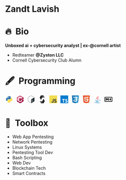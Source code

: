 # Zandt Lavish

# 🔥&nbsp; Bio
**Unboxed ai + cybersecurity analyst | ex-@cornell artist**
- Redteamer **@Zyston LLC**
- Cornell Cybersecurity Club Alumn

# 🖋️&nbsp; Programming
<img align="left" alt="Python" width="26px" src="./src/svg/python-original.svg" style="padding-right:10px;" />

<img align="left" alt="C++" width="26px" src="./src/svg/cplusplus-original.svg" style="padding-right:10px;" />

<img align="left" alt="Bash" width="26px" src="./src/svg/bash-original.svg" style="padding-right:10px;" />

<img align="left" alt="Solidity" width="26px" src="./src/svg/solidity-original.svg" style="padding-right:10px;" />

<img align="left" alt="JS" width="26px" src="./src/svg/javascript-original.svg" style="padding-right:10px;" />

<img align="left" alt="TS" width="26px" src="./src/svg/typescript-original.svg" style="padding-right:10px;" />

<img align="left" alt="CSS3" width="26px" src="./src/svg/css3-original.svg" style="padding-right:10px;" />

<img align="left" alt="HTML5" width="26px" src="./src/svg/html5-original.svg" style="padding-right:10px;" />

<img align="left" alt="Java" width="26px" src="./src/svg/java-original.svg" style="padding-right:10px;" />

<img align="left" alt="MD" width="26px" src="./src/svg/markdown-original.svg" style="padding-right:10px;" />

<br><br>

# 🧰&nbsp; Toolbox
- Web App Pentesting
- Network Pentesting
- Linux Systems
- Pentesting Tool Dev
- Bash Scripting
- Web Dev
- Blockchain Tech
- Smart Contracts
